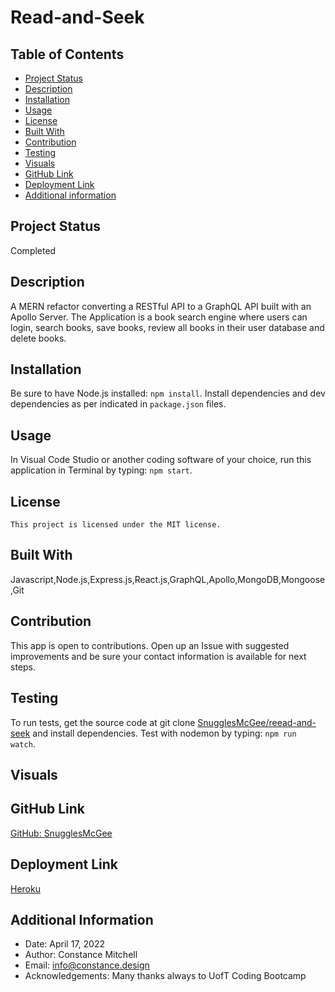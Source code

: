 # Read-and-Seek

## Table of Contents

- [Project Status](#status)
- [Description](#description)
- [Installation](#installation)
- [Usage](#usage)
- [License](#license)
- [Built With](#coding)
- [Contribution](#contribution)
- [Testing](#test)
- [Visuals](#visuals)
- [GitHub Link](#github)
- [Deployment Link](#deployment)
- [Additional information](#date,#author,#email,#thanks)

## Project Status

Completed

## Description

A MERN refactor converting a RESTful API to a GraphQL API built with an Apollo Server. The Application is a book search engine where users can login, search books, save books, review all books in their user database and delete books.

## Installation

Be sure to have Node.js installed: `npm install`. Install dependencies and dev dependencies as per indicated in `package.json` files.

## Usage

In Visual Code Studio or another coding software of your choice, run this application in Terminal by typing: `npm start`.

## License

    This project is licensed under the MIT license.

## Built With

Javascript,Node.js,Express.js,React.js,GraphQL,Apollo,MongoDB,Mongoose,Git

## Contribution

This app is open to contributions. Open up an Issue with suggested improvements and be sure your contact information is available for next steps.

## Testing

To run tests, get the source code at git clone [SnugglesMcGee/reead-and-seek](https://github.com/SnugglesMcGee/seek-and-read) and install dependencies. Test with nodemon by typing: `npm run watch`.

## Visuals

## GitHub Link

[GitHub: SnugglesMcGee](https://github.com/SnugglesMcGee)

## Deployment Link

[Heroku](https://infinite-basin-51401.herokuapp.com/)

## Additional Information

- Date: April 17, 2022
- Author: Constance Mitchell
- Email: [info@constance.design](mailto:user@example.com)
- Acknowledgements: Many thanks always to UofT Coding Bootcamp

